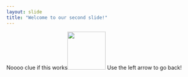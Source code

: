 ```yaml
---
layout: slide
title: "Welcome to our second slide!"
---
```

<span>Noooo clue if this works</span><img src="https://www.pets4homes.co.uk/images/articles/2659/large/9-great-ways-to-raise-a-happy-health-kitten-54f1c5f2a4368.jpg" width="100">
Use the left arrow to go back!